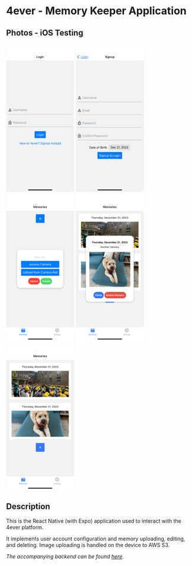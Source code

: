 # 4ever - Memory Keeper Application

## Photos - iOS Testing

<img src="./assets/IMG_5358.PNG" alt="Entry">
<img src="./assets/IMG_5359.PNG" alt="Signup">
<img src="./assets/IMG_5360.PNG" alt="Add">
<img src="./assets/IMG_5361.PNG" alt="View Memory">
<img src="./assets/IMG_5362.PNG" alt="Home Screen">

## Description

This is the React Native (with Expo) application used to interact with the 4ever platform.

It implements user account configuration and memory uploading, editing, and deleting. Image uploading is handled on the device to AWS S3.

_The accompanying backend can be found [here](https://github.com/jordynmindorff/4ever-api)._

<style>
img {
    height: 400px;
}
</style>
